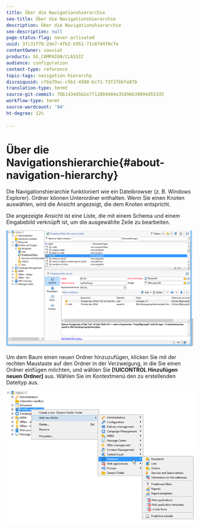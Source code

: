```yaml
---
title: Über die Navigationshierarchie
seo-title: Über die Navigationshierarchie
description: Über die Navigationshierarchie
seo-description: null
page-status-flag: never-activated
uuid: 3fc31f78-2de7-4fb2-b951-71c87d4f0cfe
contentOwner: sauviat
products: SG_CAMPAIGN/CLASSIC
audience: configuration
content-type: reference
topic-tags: navigation-hierarchy
discoiquuid: cf6a79ac-c5b1-4508-bcf1-73f2fbbfe87b
translation-type: tm+mt
source-git-commit: 70b143445b2e77128b9404e35d96b39694d55335
workflow-type: tm+mt
source-wordcount: '94'
ht-degree: 12%

---
```



# Über die Navigationshierarchie{#about-navigation-hierarchy}

Die Navigationshierarchie funktioniert wie ein Dateibrowser (z. B. Windows Explorer). Ordner können Unterordner enthalten. Wenn Sie einen Knoten auswählen, wird die Ansicht angezeigt, die dem Knoten entspricht.

Die angezeigte Ansicht ist eine Liste, die mit einem Schema und einem Eingabebild verknüpft ist, um die ausgewählte Zeile zu bearbeiten.

![](assets/d_ncs_integration_navigation.png)

Um dem Baum einen neuen Ordner hinzuzufügen, klicken Sie mit der rechten Maustaste auf den Ordner in der Verzweigung, in die Sie einen Ordner einfügen möchten, und wählen Sie **[!UICONTROL Hinzufügen neuen Ordner]** aus. Wählen Sie im Kontextmenü den zu erstellenden Dateityp aus.

![](assets/d_ncs_integration_navigation_create.png)

